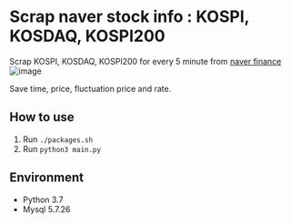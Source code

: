 # Scrap naver stock info : KOSPI, KOSDAQ, KOSPI200

Scrap KOSPI, KOSDAQ, KOSPI200 for every 5 minute from [naver finance](https://finance.naver.com/sise/)
![image](https://user-images.githubusercontent.com/20381868/76386639-4d414480-63a8-11ea-80d2-1c102b6dd1a2.png)

Save time, price, fluctuation price and rate.

## How to use
 1. Run ```./packages.sh``` 
 2. Run ```python3 main.py```
 
## Environment
- Python 3.7
- Mysql 5.7.26

